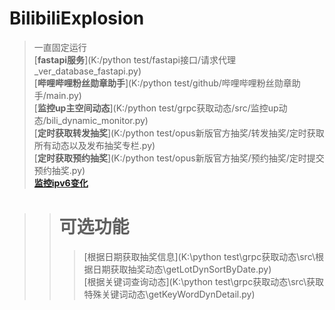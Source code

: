 # BilibiliExplosion
>一直固定运行
<br>[__fastapi服务__](K:/python test/fastapi接口/请求代理_ver_database_fastapi.py)
<br>[__哔哩哔哩粉丝勋章助手__](K:/python test/github/哔哩哔哩粉丝勋章助手/main.py)
<br>[__监控up主空间动态__](K:/python test/grpc获取动态/src/监控up动态/bili_dynamic_monitor.py)
<br>[__定时获取转发抽奖__](K:/python test/opus新版官方抽奖/转发抽奖/定时获取所有动态以及发布抽奖专栏.py)
<br>[__定时获取预约抽奖__](K:/python test/opus新版官方抽奖/预约抽奖/定时提交预约抽奖.py)
<br>[__监控ipv6变化__](K:/python测试专用/光猫测试/一键修改squidconfig.py)<br>

>># __可选功能__
> >>[根据日期获取抽奖信息](K:\python test\grpc获取动态\src\根据日期获取抽奖动态\getLotDynSortByDate.py)<br>
[根据关键词查询动态](K:\python test\grpc获取动态\src\获取特殊关键词动态\getKeyWordDynDetail.py)<br>
